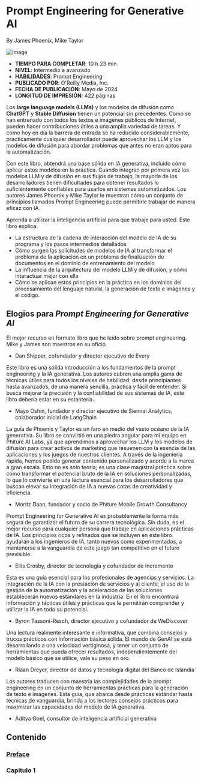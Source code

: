 # Prompt Engineering for Generative AI

By James Phoenix, Mike Taylor

![image](https://github.com/user-attachments/assets/1165e274-7a37-450a-9cf0-9924b4b055a0)

* **TIEMPO PARA COMPLETAR**: 10 h 23 min
* **NIVEL**: Intermedio a avanzado
* **HABILIDADES**: Prompt Engineering
* **PUBLICADO POR**: O'Reilly Media, Inc.
* **FECHA DE PUBLICACIÓN**: Mayo de 2024
* **LONGITUD DE IMPRESIÓN**: 422 páginas

Los **large language models (LLMs)** y los modelos de difusión como **ChatGPT** y **Stable Diffusion** tienen un potencial sin precedentes. Como se han entrenado con todos los textos e imágenes públicos de Internet, pueden hacer contribuciones útiles a una amplia variedad de tareas. Y como hoy en día la barrera de entrada se ha reducido considerablemente, prácticamente cualquier desarrollador puede aprovechar los LLM y los modelos de difusión para abordar problemas que antes no eran aptos para la automatización.

Con este libro, obtendrá una base sólida en IA generativa, incluido cómo aplicar estos modelos en la práctica. Cuando integran por primera vez los modelos LLM y de difusión en sus flujos de trabajo, la mayoría de los desarrolladores tienen dificultades para obtener resultados lo suficientemente confiables para usarlos en sistemas automatizados. Los autores James Phoenix y Mike Taylor le muestran cómo un conjunto de principios llamados Prompt Engineering puede permitirle trabajar de manera eficaz con IA.

Aprenda a utilizar la inteligencia artificial para que trabaje para usted. Este libro explica:

* La estructura de la cadena de interacción del modelo de IA de su programa y los pasos intermedios detallados
* Cómo surgen las solicitudes de modelos de IA al transformar el problema de la aplicación en un problema de finalización de documentos en el dominio de entrenamiento del modelo
* La influencia de la arquitectura del modelo LLM y de difusión, y cómo interactuar mejor con ella
* Cómo se aplican estos principios en la práctica en los dominios del procesamiento del lenguaje natural, la generación de texto e imágenes y el código.

## Elogios para *Prompt Engineering for Generative AI*

El mejor recurso en formato libro que he leído sobre prompt engineering. Mike y James son maestros en su oficio.

 - Dan Shipper, cofundador y director ejecutivo de Every

Este libro es una sólida introducción a los fundamentos de la prompt engineering y la IA generativa. Los autores cubren una amplia gama de técnicas útiles para todos los niveles de habilidad, desde principiantes hasta avanzados, de una manera sencilla, práctica y fácil de entender. Si busca mejorar la precisión y la confiabilidad de sus sistemas de IA, este libro debería estar en su estantería.

 - Mayo Oshin, fundador y director ejecutivo de Siennai Analytics, colaborador inicial de LangChain

La guía de Phoenix y Taylor es un faro en medio del vasto océano de la IA generativa. Su libro se convirtió en una piedra angular para mi equipo en Phiture AI Labs, ya que aprendimos a aprovechar los LLM y los modelos de difusión para crear activos de marketing que resuenen con la esencia de las aplicaciones y los juegos de nuestros clientes. A través de la ingeniería rápida, hemos podido generar contenido personalizado y acorde a la marca a gran escala. Esto no es solo teoría; es una clase magistral práctica sobre cómo transformar el potencial bruto de la IA en soluciones personalizadas, lo que lo convierte en una lectura esencial para los desarrolladores que buscan elevar su integración de IA a nuevas cotas de creatividad y eficiencia.

 - Moritz Daan, fundador y socio de Phiture Mobile Growth Consultancy

Prompt Engineering for Generative AI es probablemente la forma más segura de garantizar el futuro de su carrera tecnológica. Sin duda, es el mejor recurso para cualquier persona que trabaje en aplicaciones prácticas de IA. Los principios ricos y refinados que se incluyen en este libro ayudarán a los ingenieros de IA, tanto nuevos como experimentados, a mantenerse a la vanguardia de este juego tan competitivo en el futuro previsible.

 - Ellis Crosby, director de tecnología y cofundador de Incremento

Esta es una guía esencial para los profesionales de agencias y servicios. La integración de la IA con la prestación de servicios y al cliente, el uso de la gestión de la automatización y la aceleración de las soluciones establecerán nuevos estándares en la industria. En el libro encontrará información y tácticas útiles y prácticas que le permitirán comprender y utilizar la IA en todo su potencial.

 - Byron Tassoni-Resch, director ejecutivo y cofundador de WeDiscover

Una lectura realmente interesante e informativa, que combina consejos y trucos prácticos con información básica sólida. El mundo de GenAI se está desarrollando a una velocidad vertiginosa, y tener un conjunto de herramientas que pueda ofrecer resultados, independientemente del modelo básico que se utilice, vale su peso en oro.

 - Riaan Dreyer, director de datos y tecnología digital del Banco de Islandia

Los autores traducen con maestría las complejidades de la prompt engineering en un conjunto de herramientas prácticas para la generación de texto e imágenes. Esta guía, que abarca desde prácticas estándar hasta técnicas de vanguardia, brinda a los lectores consejos prácticos para maximizar las capacidades del modelo de IA generativa.

 - Aditya Goel, consultor de inteligencia artificial generativa

## Contenido 

### [Preface](https://github.com/adolfodelarosades/JAVA-NEW/blob/main/temarios/982_Prompt_Engineering_for_Generative_AI/Preface.md)

### Capitulo 1 

